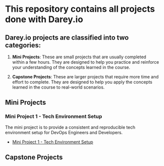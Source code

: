 # This repository contains all projects done with Darey.io

## Darey.io projects are classified into two categories:
1. **Mini Projects**: These are small projects that are usually completed within a few hours. They are designed to help you practice and reinforce your understanding of the concepts learned in the course.

2. **Capstone Projects**: These are larger projects that require more time and effort to complete. They are designed to help you apply the concepts learned in the course to real-world scenarios.
## Mini Projects
### Mini Project 1 - Tech Environment Setup
The mini project is to provide a consistent and reproducible tech environment setup for DevOps Engineers and Developers.
- [Mini Project 1 - Tech Environment Setup](/tech-environment-setup/)

<!-- ### Mini Project 2
This mini project is a ...
- [Mini Project 2]() -->

## Capstone Projects
<!-- ### Capstone Project 1
This capstone project is a ...
- [Capstone Project 1]()

### Capstone Project 2
This capstone project is a ...
- [Capstone Project 2]() -->